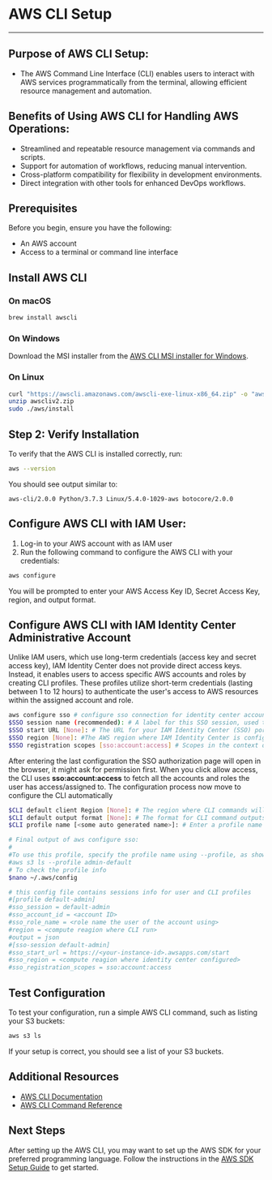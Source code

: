 # AWS CLI Setup
---

## Purpose of AWS CLI Setup:
- The AWS Command Line Interface (CLI) enables users to interact with AWS services programmatically from the terminal, allowing efficient resource management and automation.

## Benefits of Using AWS CLI for Handling AWS Operations:
- Streamlined and repeatable resource management via commands and scripts.
- Support for automation of workflows, reducing manual intervention.
- Cross-platform compatibility for flexibility in development environments.
- Direct integration with other tools for enhanced DevOps workflows.

## Prerequisites

Before you begin, ensure you have the following:

- An AWS account
- Access to a terminal or command line interface

## Install AWS CLI

### On macOS

```sh
brew install awscli
```

### On Windows

Download the MSI installer from the [AWS CLI MSI installer for Windows](https://aws.amazon.com/cli/).

### On Linux

```sh
curl "https://awscli.amazonaws.com/awscli-exe-linux-x86_64.zip" -o "awscliv2.zip"
unzip awscliv2.zip
sudo ./aws/install
```

## Step 2: Verify Installation

To verify that the AWS CLI is installed correctly, run:

```sh
aws --version
```

You should see output similar to:

```
aws-cli/2.0.0 Python/3.7.3 Linux/5.4.0-1029-aws botocore/2.0.0
```

## Configure AWS CLI with IAM User:

1. Log-in to your AWS account with as IAM user
2. Run the following command to configure the AWS CLI with your credentials:

```sh
aws configure
```

You will be prompted to enter your AWS Access Key ID, Secret Access Key, region, and output format.

## Configure AWS CLI with IAM Identity Center Administrative Account

Unlike IAM users, which use long-term credentials (access key and secret access key), IAM Identity Center does not provide direct access keys. Instead, it enables users to access specific AWS accounts and roles by creating CLI profiles. These profiles utilize short-term credentials (lasting between 1 to 12 hours) to authenticate the user's access to AWS resources within the assigned account and role.

```sh
aws configure sso # configure sso connection for identity center account
$SSO session name (recommended): # A label for this SSO session, used to manage multiple sessions or profiles.
$SSO start URL [None]: # The URL for your IAM Identity Center (SSO) portal, where users authenticate.
$SSO region [None]: #The AWS region where IAM Identity Center is configured.
$SSO registration scopes [sso:account:access] # Scopes in the context of AWS IAM Identity Center (SSO) define what permissions an application or tool (like the AWS CLI) can request and use when authenticated via IAM Identity Center. [sso:account:access] is the default registration scope for AWS CLI
```
After entering the last configuration the SSO authorization page will open in the browser, it might ask for permission first.
When you click allow access, the CLI uses **sso:account:access** to fetch all the accounts and roles the user has access/assigned to.
The configuration process now move to configure the CLI automatically

```sh
$CLI default client Region [None]: # The region where CLI commands will execute by default. This can be different from the SSO region, or could be the same.
$CLI default output format [None]: # The format for CLI command outputs. Options include: json (default), table, text
$CLI profile name [<some auto generated name>]: # Enter a profile name for the CLI, or keep the default name <some auto generated name>

# Final output of aws configure sso:
#
#To use this profile, specify the profile name using --profile, as shown:
#aws s3 ls --profile admin-default
# To check the profile info
$nano ~/.aws/config

# this config file contains sessions info for user and CLI profiles
#[profile default-admin]
#sso_session = default-admin
#sso_account_id = <account ID>
#sso_role_name = <role name the user of the account using>
#region = <compute reagion where CLI run>
#output = json
#[sso-session default-admin]
#sso_start_url = https://<your-instance-id>.awsapps.com/start
#sso_region = <compute reagion where identity center configured>
#sso_registration_scopes = sso:account:access
```

## Test Configuration

To test your configuration, run a simple AWS CLI command, such as listing your S3 buckets:

```sh
aws s3 ls
```

If your setup is correct, you should see a list of your S3 buckets.

## Additional Resources

- [AWS CLI Documentation](https://docs.aws.amazon.com/cli/latest/userguide/cli-configure-quickstart.html)
- [AWS CLI Command Reference](https://docs.aws.amazon.com/cli/latest/reference/)

## Next Steps

After setting up the AWS CLI, you may want to set up the AWS SDK for your preferred programming language. Follow the instructions in the [AWS SDK Setup Guide](./04-aws-sdk-setup.md) to get started.